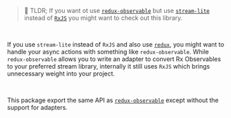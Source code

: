 > 💁 TLDR; If you want ot use [`redux-observable`](https://github.com/redux-observable/redux-observable) but use [`stream-lite`](https://github.com/pshev/stream-lite) instead of [`RxJS`](https://github.com/ReactiveX/RxJS) you might want to check out this library.

<br/>

If you use `stream-lite` instead of `RxJS` and also use [`redux`](https://github.com/reactjs/redux), 
you might want to handle your async actions with something like `redux-observable`.
While `redux-observable` allows you to write an adapter to convert Rx Observables to your preferred stream library, internally it still uses `RxJS` which brings unnecessary weight into your project.

<br/>

This package export the same API as [`redux-observable`](https://github.com/redux-observable/redux-observable) except without the support for adapters.
